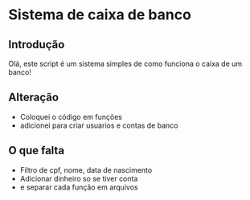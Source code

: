 # Sistema de caixa de banco

## Introdução
Olá, este script é um sistema simples de como funciona o caixa de um banco!

## Alteração
- Coloquei o código em funções
- adicionei para criar usuarios e contas de banco

## O que falta
- Filtro de cpf, nome, data de nascimento
- Adicionar dinheiro so se tiver conta
- e separar cada função em arquivos
